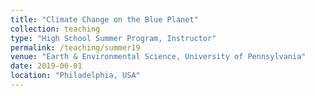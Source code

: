 ```yaml
---
title: "Climate Change on the Blue Planet"
collection: teaching
type: "High School Summer Program, Instructor"
permalink: /teaching/summer19
venue: "Earth & Environmental Science, University of Pennsylvania"
date: 2019-06-01
location: "Philadelphia, USA"
---
```

